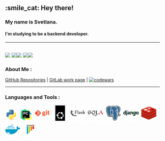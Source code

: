 <h2> :smile_cat: Hey there!</h2>
<h3> My name is Svetlana.</h2>
<h4> I'm studying to be a backend developer.</h2>

---

![](https://github-profile-summary-cards.vercel.app/api/cards/profile-details?username=svro2022&theme=slateorange)
![](https://github-profile-summary-cards.vercel.app/api/cards/repos-per-language?username=svro2022&theme=slateorange)![](https://github-profile-summary-cards.vercel.app/api/cards/most-commit-language?username=svro2022&theme=slateorange)
![](https://github-profile-summary-cards.vercel.app/api/cards/stats?username=svro2022&theme=slateorange)![](https://github-profile-summary-cards.vercel.app/api/cards/productive-time?username=svro2022&theme=slateorange)
---
### About Me :
[GitHub Repositories](https://github.com/svro2022?tab=repositories) |
[GitLab work page](https://gitlab.com/svro2022) |
[![codewars](https://www.codewars.com/users/svro/badges/micro)](https://www.codewars.com/users/svro)
 
---
### Languages and Tools :
<div><img src="https://github.com/devicons/devicon/blob/master/icons/python/python-original.svg" title="python" alt="python" width="40" height="40"/>&nbsp;
<img src="https://github.com/devicons/devicon/blob/master/icons/pycharm/pycharm-original.svg" title="pycharm" alt="pycharm" width="40" height="40"/>&nbsp;
<img src="https://github.com/devicons/devicon/blob/master/icons/git/git-plain-wordmark.svg" title="git" alt="git" width="50" height="50"/>&nbsp; 
<img src="https://github.com/devicons/devicon/blob/master/icons/ubuntu/ubuntu-plain.svg" title="ubuntu" alt="ubuntu" width="50" height="50"/>&nbsp; 
<img src="https://github.com/devicons/devicon/blob/master/icons/flask/flask-original-wordmark.svg" title="flask" alt="flask" width="50" height="50"/>&nbsp;
<img src="https://github.com/devicons/devicon/blob/master/icons/sqlalchemy/sqlalchemy-original.svg" title="sqlalchemy" alt="sqlalchemy" width="50" height="50"/>&nbsp;
<img src="https://github.com/devicons/devicon/blob/master/icons/postgresql/postgresql-original.svg" title="postgresql" alt="postgresql" width="50" height="50"/>&nbsp;
<img src="https://github.com/devicons/devicon/blob/master/icons/django/django-plain-wordmark.svg" title="django" alt="django" width="50" height="50"/>&nbsp;
<img src="https://github.com/devicons/devicon/blob/master/icons/redis/redis-original.svg" title="redis" alt="redis" width="50" height="50"/>&nbsp;
<img src="https://github.com/devicons/devicon/blob/master/icons/docker/docker-plain.svg" title="docker" alt="docker" width="50" height="50"/>&nbsp;  
<img src="https://github.com/devicons/devicon/blob/master/icons/pytest/pytest-original.svg" title="pytest" alt="pytest" width="50" height="50"/>&nbsp;
</div>

